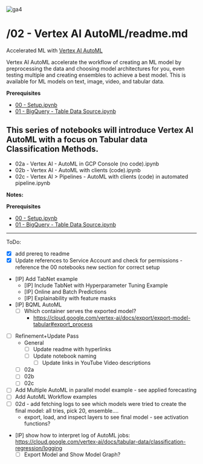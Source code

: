 ![ga4](https://www.google-analytics.com/collect?v=2&tid=G-6VDTYWLKX6&cid=1&en=page_view&sid=1&dl=statmike%2Fvertex-ai-mlops%2F02+-+Vertex+AI+AutoML&dt=readme.md)

# /02 - Vertex AI AutoML/readme.md

Accelerated ML with [Vertex AI AutoML](https://cloud.google.com/vertex-ai/docs/start/automl-model-types)

Vertex AI AutoML accelerate the workflow of creating an ML model by preprocessing the data and choosing model architectures for you, even testing multiple and creating ensembles to achieve a best model.  This is available for ML models on text, image, video, and tabular data.  

**Prerequisites**
- [00 - Setup.ipynb](../00%20-%20Setup/00%20-%20Environment%20Setup.ipynb)
- [01 - BigQuery - Table Data Source.ipynb](../01%20-%20Data%20Sources/01%20-%20BigQuery%20-%20Table%20Data%20Source.ipynb)

## This series of notebooks will introduce Vertex AI AutoML with a focus on Tabular data Classification Methods.
- 02a - Vertex AI - AutoML in GCP Console (no code).ipynb
- 02b - Vertex AI - AutoML with clients (code).ipynb
- 02c - Vertex AI > Pipelines - AutoML with clients (code) in automated pipeline.ipynb

**Notes:**


**Prerequisites**
- [00 - Setup.ipynb](../00%20-%20Setup/00%20-%20Environment%20Setup.ipynb)
- [01 - BigQuery - Table Data Source.ipynb](../01%20-%20Data%20Sources/01%20-%20BigQuery%20-%20Table%20Data%20Source.ipynb)

---
ToDo:
- [X] add prereq to readme
- [X] Update references to Service Account and check for permissions - reference the 00 notebooks new section for correct setup
- [IP] Add TabNet example
    - [IP] Include TabNet with Hyperparameter Tuning Example
    - [IP] Online and Batch Predictions
    - [IP] Explainability with feature masks
- [IP] BQML AutoML
    - [ ] Which container serves the exported model?
        - https://cloud.google.com/vertex-ai/docs/export/export-model-tabular#export_process
- [ ] Refinement+Update Pass
    - General
        - [ ] Update readme with hyperlinks
        - [ ] Update notebook naming
            - [ ] Update links in YouTube Video descriptions        
    - [ ] 02a
    - [ ] 02b
    - [ ] 02c    
- [ ] Add Multiple AutoML in parallel model example - see applied forecasting
- [ ] Add AutoML Workflow examples
- [ ] 02d - add fetching logs to see which models were tried to create the final model: all tries, pick 20, ensemble....
    - export, load, and inspect layers to see final model - see activation functions?
- [IP] show how to interpret log of AutoML jobs: https://cloud.google.com/vertex-ai/docs/tabular-data/classification-regression/logging
    - [ ] Export Model and Show Model Graph?